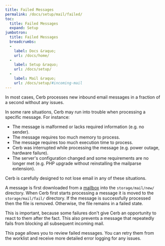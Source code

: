 ```yaml
---
title: Failed Messages
permalink: /docs/setup/mail/failed/
toc:
  title: Failed Messages
  expand: Setup
jumbotron:
  title: Failed Messages
  breadcrumbs:
  - 
    label: Docs &raquo;
    url: /docs/home/
  - 
    label: Setup &raquo;
    url: /docs/setup/
  - 
    label: Mail &raquo;
    url: /docs/setup/#incoming-mail
---
```


In most cases, Cerb processes new inbound email messages in a fraction of a second without any issues.

In some rare situations, Cerb may run into trouble when processing a specific message.  For instance:

- The message is malformed or lacks required information (e.g. no sender).
- The message requires too much memory to process.
- The message requires too much execution time to process.
- Cerb was interrupted while processing the message (e.g. power outage, hardware failure).
- The server's configuration changed and some requirements are no longer met (e.g. PHP upgrade without reinstalling the mailparse extension).

Cerb is carefully designed to not lose email in any of these situations.

A message is first downloaded from a [mailbox](/docs/setup/mailboxes) into the `storage/mail/new/` directory.  When Cerb first starts processing a message it is moved to the `storage/mail/fail/` directory.  If the message is successfully processed then the file is removed.  Otherwise, the file remains in a failed state.

This is important, because some failures don't give Cerb an opportunity to react to them after the fact.  This also prevents a message that repeatedly fails from blocking all subsequent incoming mail.

This page allows you to review failed messages.  You can retry them from the worklist and receive more detailed error logging for any issues.
